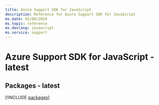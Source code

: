 ```yaml
---
title: Azure Support SDK for JavaScript
description: Reference for Azure Support SDK for JavaScript
ms.date: 02/09/2024
ms.topic: reference
ms.devlang: javascript
ms.service: support
---
```

# Azure Support SDK for JavaScript - latest
## Packages - latest
[!INCLUDE [packages](support-index.md)]